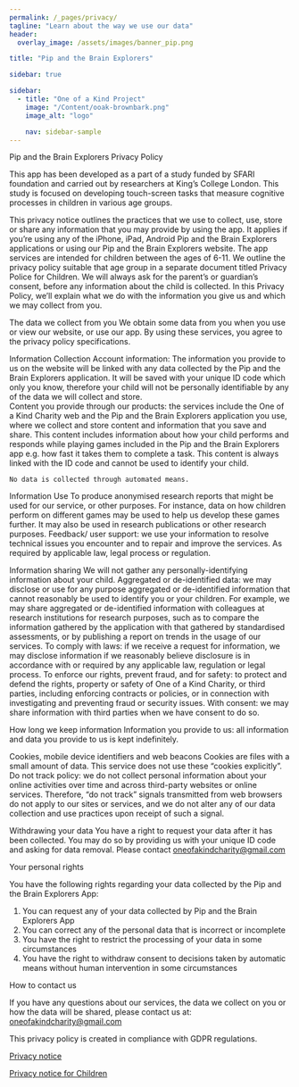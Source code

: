 ```yaml
---
permalink: /_pages/privacy/
tagline: "Learn about the way we use our data"
header:
  overlay_image: /assets/images/banner_pip.png

title: "Pip and the Brain Explorers"

sidebar: true

sidebar:
  - title: "One of a Kind Project"
    image: "/Content/ooak-brownbark.png"
    image_alt: "logo"

    nav: sidebar-sample
---
```


Pip and the Brain Explorers Privacy Policy

This app has been developed as a part of a study funded by SFARI foundation and carried out by researchers at King’s College London. This study is focused on developing touch-screen tasks that measure cognitive processes in children in various age groups.  

This privacy notice outlines the practices that we use to collect, use, store or share any information that you may provide by using the app. It applies if you’re using any of the iPhone, iPad, Android Pip and the Brain Explorers applications or using our Pip and the Brain Explorers website.  The app services are intended for children between the ages of 6-11. We outline the privacy policy suitable that age group in a separate document titled Privacy Police for Children. We will always ask for the parent’s or guardian’s consent, before any information about the child is collected. In this Privacy Policy, we’ll explain what we do with the information you give us and which we may collect from you. 


The data we collect from you 
We obtain some data from you when you use or view our website, or use our app. By using these services, you agree to the privacy policy specifications. 

Information Collection 
Account information: The information you provide to us on the website will be linked with any data collected by the Pip and the Brain Explorers application. It will be saved with your unique ID code which only you know, therefore your child will not be personally identifiable by any of the data we will collect and store.   
Content you provide through our products: the services include the One of a Kind Charity web and the Pip and the Brain Explorers application you use, where we collect and store content and information that you save and share. This content includes information about how your child performs and responds while playing games included in the Pip and the Brain Explorers app e.g. how fast it takes them to complete a task. This content is always linked with the ID code and cannot be used to identify your child. 

	No data is collected through automated means.


Information Use
To produce anonymised research reports that might be used for our service, or other purposes. For instance, data on how children perform on different games may be used to help us develop these games further. It may also be used in research publications or other research purposes. 
Feedback/ user support: we use your information to resolve technical issues you encounter and to repair and improve the services.
As required by applicable law, legal process or regulation.


Information sharing
	We will not gather any personally-identifying information about your child.
Aggregated or de-identified data: we may disclose or use for any purpose aggregated or de-identified information that cannot reasonably be used to identify you or your children. For example, we may share aggregated or de-identified information with colleagues at research institutions for research purposes, such as to compare the information gathered by the application with that gathered by standardised assessments, or by publishing a report on trends in the usage of our services.
To comply with laws: if we receive a request for information, we may disclose information if we reasonably believe disclosure is in accordance with or required by any applicable law, regulation or legal process.
To enforce our rights, prevent fraud, and for safety: to protect and defend the rights, property or safety of One of a Kind Charity, or third parties, including enforcing contracts or policies, or in connection with investigating and preventing fraud or security issues.
With consent: we may share information with third parties when we have consent to do so.

How long we keep information
Information you provide to us: all information and data you provide to us is kept indefinitely. 

Cookies, mobile device identifiers and web beacons
Cookies are files with a small amount of data. This service does not use these “cookies explicitly”.
Do not track policy: we do not collect personal information about your online activities over time and across third-party websites or online services. Therefore, “do not track” signals transmitted from web browsers do not apply to our sites or services, and we do not alter any of our data collection and use practices upon receipt of such a signal. 

Withdrawing your data
You have a right to request your data after it has been collected. You may do so by providing us with your unique ID code and asking for data removal. Please contact oneofakindcharity@gmail.com

Your personal rights



You have the following rights regarding your data collected by the Pip and the Brain Explorers App:
1. You can request any of your data collected by Pip and the Brain Explorers App
2. You can correct any of the personal data that is incorrect or incomplete
3. You have the right to restrict the processing of your data in some circumstances
4. You have the right to withdraw consent to decisions taken by automatic means without human intervention in some circumstances

How to contact us

If you have any questions about our services, the data we collect on you or how the data will be shared, please contact us at:
oneofakindcharity@gmail.com

This privacy policy is created in compliance with GDPR regulations.


<a href="/assets/Privacy Policy.docx" class="btn--default">Privacy notice</a>

<a href="/assets/Privacy Policy Children.docx" class="btn--default">Privacy notice for Children</a>











